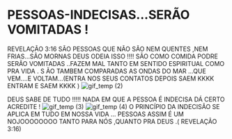 # PESSOAS-INDECISAS...SERÃO VOMITADAS !
REVELAÇÃO 3:16  SÃO PESSOAS QUE NÃO SÃO NEM QUENTES ,NEM FRIAS...SÃO MORNAS
DEUS ODEIA ISSO !!!!
SÃO COMO COMIDA PODRE SERÃO VOMITADAS ..FAZEM MAL
TANTO EM SENTIDO ESPIRITUAL COMO PRA VIDA .
S ÃO TAMBEM COMPARADAS AS ONDAS DO MAR ...QUE VEM....E VOLTAM...(ENTRA NOS SEUS CONTATOS DEPOIS SAEM KKKK ENTRAM E SAEM KKKK )  ![gif_temp (2)](https://user-images.githubusercontent.com/96752968/152703536-832ff552-35fa-4dc2-8ed9-feeb4030c365.gif)

                                                                                                                                                                                                   
DEUS SABE DE TUDO !!!!!  NADA EM QUE A PESSOA É INDECISA DÁ CERTO ACREDITE !
![gif_temp (3)](https://user-images.githubusercontent.com/96752968/152704093-a68483c7-bafd-42d0-a4ea-74cf48649676.gif)
![gif_temp (4)](https://user-images.githubusercontent.com/96752968/152705814-07f25371-5ae2-474b-9c6d-fe8fb5383930.gif)
O PRINCÍPIO DA INDECISÃO SE APLICA EM TUDO EM NOSSA VIDA ...
PESSOAS ASSIM É UM NOJOOOOOOOO
TANTO PARA NÓS ,QUANTO PRA  DEUS .( REVELAÇÃO 3:16)

